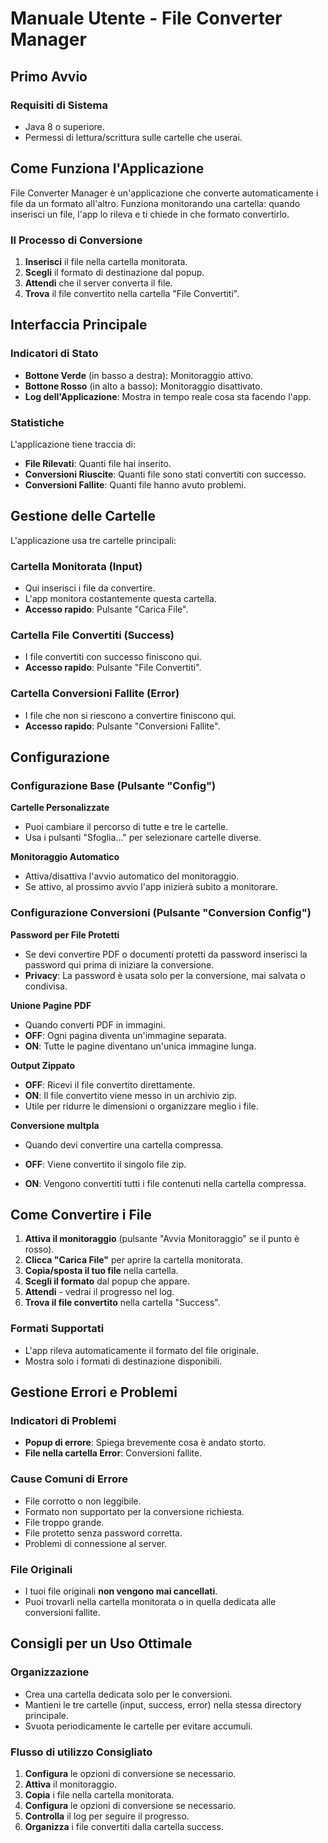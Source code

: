 # Manuale Utente - File Converter Manager

## Primo Avvio

### Requisiti di Sistema

- Java 8 o superiore.
- Permessi di lettura/scrittura sulle cartelle che userai.

## Come Funziona l'Applicazione

File Converter Manager è un'applicazione che converte automaticamente i file da un formato all'altro. Funziona monitorando una cartella: quando inserisci un file, l'app lo rileva e ti chiede in che formato convertirlo.

### Il Processo di Conversione

1. **Inserisci** il file nella cartella monitorata.
2. **Scegli** il formato di destinazione dal popup.
3. **Attendi** che il server converta il file.
4. **Trova** il file convertito nella cartella "File Convertiti".

## Interfaccia Principale

### Indicatori di Stato

- **Bottone Verde** (in basso a destra): Monitoraggio attivo.
- **Bottone Rosso** (in alto a basso): Monitoraggio disattivato.
- **Log dell'Applicazione**: Mostra in tempo reale cosa sta facendo l'app.

### Statistiche

L'applicazione tiene traccia di:

- **File Rilevati**: Quanti file hai inserito.
- **Conversioni Riuscite**: Quanti file sono stati convertiti con successo.
- **Conversioni Fallite**: Quanti file hanno avuto problemi.

## Gestione delle Cartelle

L'applicazione usa tre cartelle principali:

### Cartella Monitorata (Input)

- Qui inserisci i file da convertire.
- L'app monitora costantemente questa cartella.
- **Accesso rapido**: Pulsante "Carica File".

### Cartella File Convertiti (Success)

- I file convertiti con successo finiscono qui.
- **Accesso rapido**: Pulsante "File Convertiti".

### Cartella Conversioni Fallite (Error)

- I file che non si riescono a convertire finiscono qui.
- **Accesso rapido**: Pulsante "Conversioni Fallite".

## Configurazione

### Configurazione Base (Pulsante "Config")

**Cartelle Personalizzate**

- Puoi cambiare il percorso di tutte e tre le cartelle.
- Usa i pulsanti "Sfoglia..." per selezionare cartelle diverse.

**Monitoraggio Automatico**

- Attiva/disattiva l'avvio automatico del monitoraggio.
- Se attivo, al prossimo avvio l'app inizierà subito a monitorare.

### Configurazione Conversioni (Pulsante "Conversion Config")

**Password per File Protetti**

- Se devi convertire PDF o documenti protetti da password inserisci la password qui prima di iniziare la conversione.
- **Privacy**: La password è usata solo per la conversione, mai salvata o condivisa.

**Unione Pagine PDF**

- Quando converti PDF in immagini.
- **OFF**: Ogni pagina diventa un'immagine separata.
- **ON**: Tutte le pagine diventano un'unica immagine lunga.

**Output Zippato**

- **OFF**: Ricevi il file convertito direttamente.
- **ON**: Il file convertito viene messo in un archivio zip.
- Utile per ridurre le dimensioni o organizzare meglio i file.

**Conversione multpla**

- Quando devi convertire una cartella compressa.

- **OFF**: Viene convertito il singolo file zip.

- **ON**: Vengono convertiti tutti i file contenuti nella cartella compressa.

## Come Convertire i File

1. **Attiva il monitoraggio** (pulsante "Avvia Monitoraggio" se il punto è rosso).
2. **Clicca "Carica File"** per aprire la cartella monitorata.
3. **Copia/sposta il tuo file** nella cartella.
4. **Scegli il formato** dal popup che appare.
5. **Attendi** - vedrai il progresso nel log.
6. **Trova il file convertito** nella cartella "Success".

### Formati Supportati

- L'app rileva automaticamente il formato del file originale.
- Mostra solo i formati di destinazione disponibili.

## Gestione Errori e Problemi

### Indicatori di Problemi

- **Popup di errore**: Spiega brevemente cosa è andato storto.
- **File nella cartella Error**: Conversioni fallite.

### Cause Comuni di Errore

- File corrotto o non leggibile.
- Formato non supportato per la conversione richiesta.
- File troppo grande.
- File protetto senza password corretta.
- Problemi di connessione al server.

### File Originali

- I tuoi file originali **non vengono mai cancellati**.
- Puoi trovarli nella cartella monitorata o in quella dedicata alle conversioni fallite.

## Consigli per un Uso Ottimale

### Organizzazione

- Crea una cartella dedicata solo per le conversioni.
- Mantieni le tre cartelle (input, success, error) nella stessa directory principale.
- Svuota periodicamente le cartelle per evitare accumuli.

### Flusso di utilizzo Consigliato

1. **Configura** le opzioni di conversione se necessario.
2. **Attiva** il monitoraggio.
3. **Copia** i file nella cartella monitorata.
4. **Configura** le opzioni di conversione se necessario.
5. **Controlla** il log per seguire il progresso.
6. **Organizza** i file convertiti dalla cartella success.